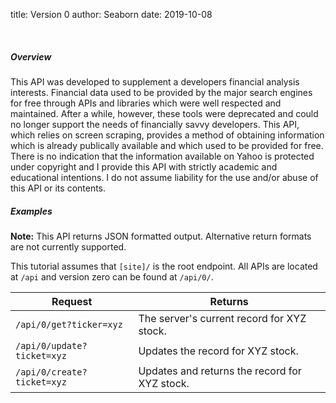 title: Version 0
author: Seaborn
date: 2019-10-08


<br>

##### Overview

This API was developed to supplement a developers financial analysis interests. Financial data used to be provided by the major search engines for free through APIs and libraries which were well respected and maintained. After a while, however, these tools were deprecated and could no longer support the needs of financially savvy developers. This API, which relies on screen scraping, provides a method of obtaining information which is already publically available and which used to be provided for free. There is no indication that the information available on Yahoo is protected under copyright and I provide this API with strictly academic and educational intentions. I do not assume liability for the use and/or abuse of this API or its contents.


##### Examples

<div class="alert alert-info" role="alert">
  <b>Note:</b> This API returns JSON formatted output. Alternative return formats are not currently supported.
</div>

This tutorial assumes that `[site]/` is the root endpoint. All APIs are located at `/api` and version zero can be found at `/api/0/`.

| Request                    | Returns                                       |
|----------------------------|-----------------------------------------------|
| `/api/0/get?ticker=xyz`    | The server's current record for XYZ stock.    |
| `/api/0/update?ticket=xyz` | Updates the record for XYZ stock.             |
| `/api/0/create?ticket=xyz` | Updates and returns the record for XYZ stock. |
